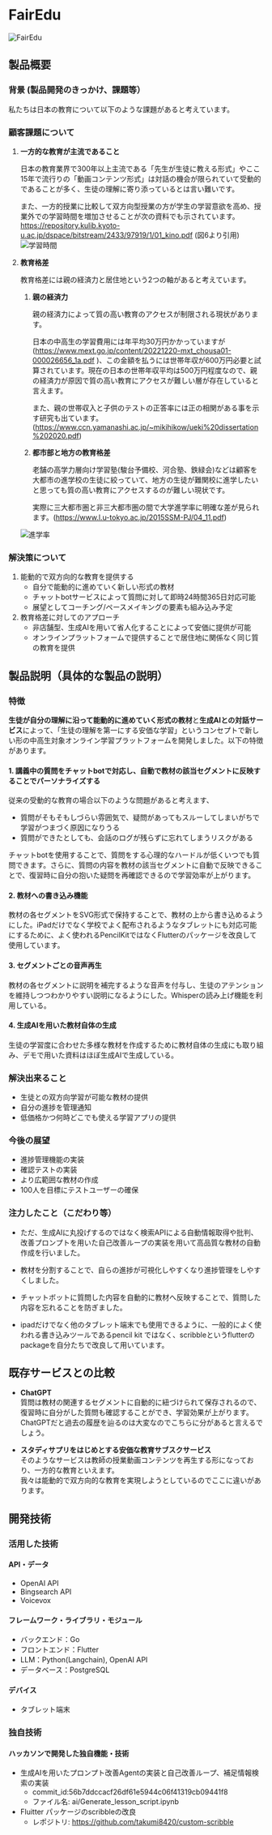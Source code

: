 # FairEdu

![FairEdu](image/FairEdu_logo_v2.png)

## 製品概要
### 背景 (製品開発のきっかけ、課題等）
私たちは日本の教育について以下のような課題があると考えています。

### 顧客課題について
1. **一方的な教育が主流であること**
   
    日本の教育業界で300年以上主流である「先生が生徒に教える形式」やここ15年で流行りの「動画コンテンツ形式」は対話の機会が限られていて受動的であることが多く、生徒の理解に寄り添っているとは言い難いです。  
    
    また、一方的授業に比較して双方向型授業の方が学生の学習意欲を高め、授業外での学習時間を増加させることが次の資料でも示されています。  
    https://repository.kulib.kyoto-u.ac.jp/dspace/bitstream/2433/97919/1/01_kino.pdf
    (図6より引用)
![学習時間](image/image_1.png)


1. **教育格差**
   
   教育格差には親の経済力と居住地という2つの軸があると考えています。
    1. **親の経済力**
   
        親の経済力によって質の高い教育のアクセスが制限される現状があります。

        日本の中高生の学習費用には年平均30万円かかっていますが (https://www.mext.go.jp/content/20221220-mxt_chousa01-000026656_1a.pdf )、この金額を払うには世帯年収が600万円必要と試算されています。現在の日本の世帯年収平均は500万円程度なので、親の経済力が原因で質の高い教育にアクセスが難しい層が存在していると言えます。

        また、親の世帯収入と子供のテストの正答率には正の相関がある事を示す研究も出ています。(https://www.ccn.yamanashi.ac.jp/~mikihikow/ueki%20dissertation%202020.pdf)


    2.  **都市部と地方の教育格差**
   
        老舗の高学力層向け学習塾(駿台予備校、河合塾、鉄緑会)などは顧客を大都市の進学校の生徒に絞っていて、地方の生徒が難関校に進学したいと思っても質の高い教育にアクセスするのが難しい現状です。

        実際に三大都市圏と非三大都市圏の間で大学進学率に明確な差が見られます。(https://www.l.u-tokyo.ac.jp/2015SSM-PJ/04_11.pdf)

    ![進学率](image/image_2.png)

### 解決策について

1. 能動的で双方向的な教育を提供する　　
    - 自分で能動的に進めていく新しい形式の教材
    - チャットbotサービスによって質問に対して即時24時間365日対応可能
    - 展望としてコーチング/ペースメイキングの要素も組み込み予定
2. 教育格差に対してのアプローチ
   - 非店舗型、生成AIを用いて省人化することによって安価に提供が可能
    - オンラインプラットフォームで提供することで居住地に関係なく同じ質の教育を提供
## 製品説明（具体的な製品の説明）
### 特徴
**生徒が自分の理解に沿って能動的に進めていく形式の教材**と**生成AIとの対話サービス**によって、「生徒の理解を第一にする安価な学習」というコンセプトで新しい形の中高生対象オンライン学習プラットフォームを開発しました。以下の特徴があります。
#### 1. 講義中の質問をチャットbotで対応し、自動で教材の該当セグメントに反映することでパーソナライズする
従来の受動的な教育の場合以下のような問題があると考えます、
  - 質問がそもそもしづらい雰囲気で、疑問があってもスルーしてしまいがちで学習がつまづく原因になりうる
  - 質問ができたとしても、会話のログが残らずに忘れてしまうリスクがある

チャットbotを使用することで、質問をする心理的なハードルが低くいつでも質問できます。さらに、質問の内容を教材の該当セグメントに自動で反映できることで、復習時に自分の抱いた疑問を再確認できるので学習効率が上がります。
#### 2. 教材への書き込み機能
教材の各セグメントをSVG形式で保持することで、教材の上から書き込めるようにした。iPadだけでなく学校でよく配布されるようなタブレットにも対応可能にするために、よく使われるPencilKitではなくFlutterのパッケージを改良して使用しています。
#### 3. セグメントごとの音声再生
教材の各セグメントに説明を補完するような音声を付与し、生徒のアテンションを維持しつつわかりやすい説明になるようにした。Whisperの読み上げ機能を利用している。
#### 4. 生成AIを用いた教材自体の生成
生徒の学習度に合わせた多様な教材を作成するために教材自体の生成にも取り組み、デモで用いた資料はほぼ生成AIで生成している。
### 解決出来ること
* 生徒との双方向学習が可能な教材の提供
* 自分の進捗を管理通知
* 低価格かつ何時どこでも使える学習アプリの提供
### 今後の展望
* 進捗管理機能の実装
* 確認テストの実装
* より広範囲な教材の作成
* 100人を目標にテストユーザーの確保
### 注力したこと（こだわり等）
* ただ、生成AIに丸投げするのではなく検索APIによる自動情報取得や批判、改善プロンプトを用いた自己改善ループの実装を用いて高品質な教材の自動作成を行いました。  
  
* 教材を分割することで、自らの進捗が可視化しやすくなり進捗管理をしやすくしました。
  
* チャットボットに質問した内容を自動的に教材へ反映することで、質問した内容を忘れることを防ぎました。
  
* ipadだけでなく他のタブレット端末でも使用できるように、一般的によく使われる書き込みツールであるpencil kit ではなく、scribbleというflutterのpackageを自分たちで改良して用いています。

## 既存サービスとの比較
- **ChatGPT**  
質問は教材の関連するセグメントに自動的に紐づけられて保存されるので、復習時に自分がした質問も確認することができ、学習効果が上がります。　　     
ChatGPTだと過去の履歴を辿るのは大変なのでこちらに分があると言えるでしょう。

- **スタディサプリをはじめとする安価な教育サブスクサービス**  
そのようなサービスは教師の授業動画コンテンツを再生する形になっており、一方的な教育といえます。  
我々は能動的で双方向的な教育を実現しようとしているのでここに違いがあります。


## 開発技術
### 活用した技術
#### API・データ
* OpenAI API
* Bingsearch API
* Voicevox

#### フレームワーク・ライブラリ・モジュール
- バックエンド：Go
- フロントエンド：Flutter
- LLM：Python(Langchain), OpenAI API
- データベース：PostgreSQL

#### デバイス
* タブレット端末

### 独自技術
#### ハッカソンで開発した独自機能・技術
- 生成AIを用いたプロンプト改善Agentの実装と自己改善ループ、補足情報検索の実装 
    * commit_id:56b7ddccacf26df61e5944c06f41319cb09441f8
    * ファイル名: ai/Generate_lesson_script.ipynb
- Fluitter パッケージのscribbleの改良  
    * レポジトリ: https://github.com/takumi8420/custom-scribble